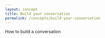 ```yaml
---
layout: concept
title: Build your conversation
permalink: /concepts/build-your-conversation
---
```


How to build a conversation
